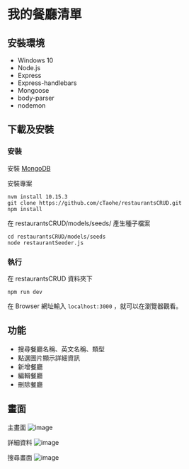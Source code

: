 # 我的餐廳清單

## 安裝環境

- Windows 10
- Node.js
- Express
- Express-handlebars
- Mongoose
- body-parser
- nodemon

## 下載及安裝

### 安裝

安裝 [MongoDB](https://www.mongodb.com/download-center/community)

安裝專案
```
nvm install 10.15.3
git clone https://github.com/cTaohe/restaurantsCRUD.git
npm install
```

在 restaurantsCRUD/models/seeds/ 產生種子檔案

```
cd restaurantsCRUD/models/seeds
node restaurantSeeder.js
```

### 執行

在 restaurantsCRUD 資料夾下
```
npm run dev
```
在 Browser 網址輸入 `localhost:3000` ，就可以在瀏覽器觀看。

## 功能

- 搜尋餐廳名稱、英文名稱、類型
- 點選圖片顯示詳細資訊
- 新增餐廳
- 編輯餐廳
- 刪除餐廳

## 畫面
主畫面
![image](https://lh3.googleusercontent.com/lBsG_JWhk5wZC65fMMl9Z9yG5nmeu_eix7_wOAqa4a46-xR3MJlalpfXDopUwr4iaq5-jd53yR1eKwQejUU3FLkoKw_QHpQ1mc5iBo8F3XJKXXbdoZVG8fJv1X7KjAMEw3XIax3iszXTlhsx6v5OMJAzrOS-9qvq8W9vnkRJVk-vNShbj07FkCMjk0dRwvPj3IxiKMu9oX6cKE1ptmCsq53Byy-HWaXCA2SGMzUjkz6SUkdHNNjgJ5PhMPZ8qCNOvicmxdxjKGZPBQj_cGDKyVidWC07ZpqNq8qQCqNDeC7XjCYCj7lZJ-ZJga-nnNRl83iACReCcx-FolsSHJxUjIpoNEqyTQal9lWSTfHy0AlLG-_LW817iXD7-KHc_mBaKRIwSdqu5gpq6B822WTMC54G2ebcKCiKR9SVFjAihcvAcyyvrwnX-rEql_N512jmSv0U4y8MmwMetX9zgi3-utBxWqfEnRQN9c77YvCyYaBAkbryz6W_Z2jBTsrjW1w3OciQ2uN4pUdhEGxmQHV9tLLIXQupZL0h-EWE1CSBJuF-je6pDIkTSskht2dHAiRUMjSRvsBvsJXpxrCB3w_vqqyMl6-YVRmr6cpj2uSNxaNmPx0smpDXWHRIYeyFr50T0LyXt80igGNqMFG_UIrhzOmXSVmQlZpA0-gAPcTT7IPm6M-GrSVzncuRmbKFQWxDjAaLmtSqXhtHq_h42-JC4lBt=w895-h969-no)

詳細資料
![image](https://lh3.googleusercontent.com/_Fy6YrsQhbJW1B9jBE4SIxAwKOPcMCt0uUtgXDjR9RZFoiKog_SieQFs71h07jr9wELENywc3MlNFMchafeOy40IimEY5puhF7kk48Bamok9-Pxamdpu9qA2p50rftuaL8DZRE-eYCn2xRMqOoaC2AV96EdN2dFV_5uULM4bgueZbtSfnk5uJlw8GI_eZkP5D-jrKv69RYlXvI-LHTDgnE5oxWUxJiY9jLP3AckZBeInOpeOEsclWYy6aaoeACwHZSGsRhZeZudvzfZxkG6JEQ9R7VpwWxK0YPJhFtKWssdPYVYloWRKgX7RQft5QwVgAfreJKjNoa8cPAT5OK02gV1BXW5WAdUgGvI1h18IP5sY0t7_BvOlwrj08ww4dZl2LY6IEKq96b2TdWG7Z_689ZH5ylEGyLB9rhCZr_fAKGkqexv1AXROF_dEw_dWfr5TcWReNz3R2GTNSdsphuyQIE1Bf3S2DKCNbsdSbg2_gDihnmiXCMBi27Dd-950SdabX_gkMZ0Nr_sOuf3bD-lsofHPcnqEByMqQvFImm4OnoYDtqMxi8VNkH29rNCH46AZ_nOL2J33RO7TtRMmxMFEzx-QLEPa8Du_WpKq9_eyTWTpTnzMxqtxU_5gXBPKFrz8kWS4cUI6hYzGBnZnguXXVfhlwuKVCU-czop0stFx6dT3hEwhTyba_ef8DefcCJC0at-bVTo0jFgMgNf1Uu-stv-A=w895-h969-no)

搜尋畫面
![image](https://lh3.googleusercontent.com/b4fEdxcnsOEJLefuFjX5fKQsR9dFPaFQKEDPSZvqLYvJ9q0CIGI0oJPyfPt_pUHjGFLMsAH6CdNdAL_byyE4vWdoPTmPZH_5ZloGb_7cEh1KNzl_9DGZwQ3OsmtSbybUduVwJFIpu5-TiOlEFPOLDhlpRRSY4bcaQfFfMZQVecGXsiNg9SSg2rr5NtEClZZ52VrCzvk1cHlxOyviVjSyyrC7cf2GxZLG28ViJCLT0Om7xpw3IMxiSVdT-OnlAt5WFfyKALvcvT3SXsc2Sdone3wl4ceLUc1mR8739TRx-OBYz3gO5sjUE4mQ_Xpow4C7VyAJPvpekws7ACRgz71y3H_2FCG53NrFFTp2fTJGKWju_m8rSvvin6n7RA2_iUZXxvL6BEfryotfHKftk_GENJc6ONp2HUcm-u8zyGD24TrKOa2WUwF2woEEOPGX5mzG4Bw5InHSAnPRXTZIE5hB_VksTD9pbrcwEHv2G7aIaPDFXWVMgedzEcCnQ5MdoDi-Tx9YIhl9yim9dJtjENJkMqjK_7YUgLhIWPhFwpKTt4UXo9mcKGI8Hg-7-HfKkbxnwse7TyfwvnhA4WvVrsiKFuXZPJZ-bT3ZnFUjhRkvjPysR1eOHlqMp824vQ-s5Ksnk15KizFMsxjGRtfh9UQ5W_h2TVlApX3uSODubA2VV_7rOaj4eedgcKV7ceSri-4-yVjJW0lt8Oh5FH968qLl7pcJ=w895-h969-no)
